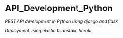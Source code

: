 # API_Development_Python

*REST API development in Python using django and flask*

*Deployment using elastic beanstalk, heroku*
